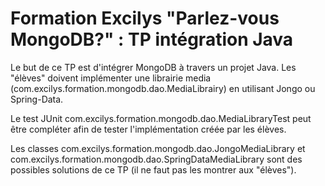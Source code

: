 # Formation Excilys "Parlez-vous MongoDB?" : TP intégration Java

Le but de ce TP est d'intégrer MongoDB à travers un projet Java. Les "élèves" doivent implémenter une librairie media (com.excilys.formation.mongodb.dao.MediaLibrairy) en utilisant Jongo ou Spring-Data.

Le test JUnit com.excilys.formation.mongodb.dao.MediaLibraryTest peut être compléter afin de tester l'implémentation créée par les élèves.

Les classes com.excilys.formation.mongodb.dao.JongoMediaLibrary et com.excilys.formation.mongodb.dao.SpringDataMediaLibrary sont des possibles solutions de ce TP (il ne faut pas les montrer aux "élèves").
 

